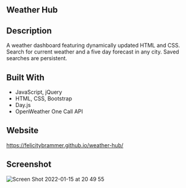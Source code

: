## Weather Hub

## Description

A weather dashboard featuring dynamically updated HTML and CSS. Search for current weather and a five day forecast in any city. Saved searches are persistent. 
## Built With

* JavaScript, jQuery
* HTML, CSS, Bootstrap
* Day.js
* OpenWeather One Call API

## Website

https://felicitybrammer.github.io/weather-hub/

## Screenshot

![Screen Shot 2022-01-15 at 20 49 55](https://user-images.githubusercontent.com/39717428/151264315-359161a2-704d-469c-9ead-70f24290e6e9.png)
